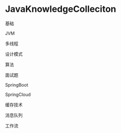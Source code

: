 # JavaKnowledgeColleciton
基础


JVM


多线程


设计模式



算法



面试题



SpringBoot



SpringCloud



缓存技术



消息队列



工作流
